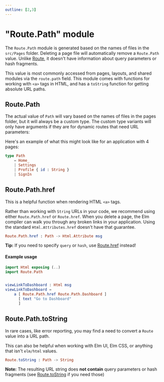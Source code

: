```yaml
---
outline: [2,3]
---
```


# "Route.Path" module

The `Route.Path` module is generated based on the names of files in the `src/Pages` folder. Deleting a page file will automatically remove a `Route.Path` value. Unlike [Route](./route.md), it doesn't have information about query parameters or hash fragments.

This value is most commonly accessed from pages, layouts, and shared modules via the `route.path` field. This module comes with functions for working with `<a>` tags in HTML, and has a `toString` function for getting absolute URL paths.

## Route.Path

The actual value of `Path` will vary based on the names of files in the pages folder, but it will always be a custom type. The custom type variants will only have arguments if they are for dynamic routes that need URL parameters:

Here's an example of what this might look like for an application with 4 pages:

```elm
type Path
    = Home_
    | Settings
    | Profile { id : String }
    | SignIn
```


## Route.Path.href

This is a helpful function when rendering HTML `<a>` tags.

Rather than working with `String` URLs in your code, we recommend using either `Route.Path.href` or `Route.href`. When you delete a page, the Elm compiler can walk you through any broken links in your application. Using the standard `Html.Attributes.href` doesn't have that guarantee.

```elm
Route.Path.href : Path -> Html.Attribute msg
```

__Tip:__ If you need to specify `query` or `hash`,  use [Route.href](./route.md) instead!


#### Example usage

```elm
import Html exposing (..)
import Route.Path


viewLinkToDashboard : Html msg
viewLinkToDashboard =
    a [ Route.Path.href Route.Path.Dashboard ]
      [ text "Go to Dashboard"
      ]
```

## Route.Path.toString

In rare cases, like error reporting, you may find a need to convert a `Route` value into a URL path. 


This can also be helpful when working with Elm UI, Elm CSS, or anything that isn't `elm/html` values.

```elm
Route.toString : Path -> String
```

__Note:__ The resulting URL string does __not contain__ query parameters or hash fragments (see [Route.toString](./route.md) if you need those)